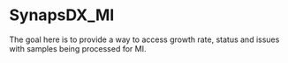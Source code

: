 # SynapsDX_MI

The goal here is to provide a way to access growth rate, status and issues with samples being processed for MI.  
